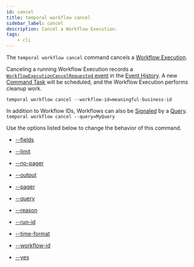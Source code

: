 ```yaml
---
id: cancel
title: temporal workflow cancel
sidebar_label: cancel
description: Cancel a Workflow Execution.
tags:
    - cli
---
```


The `temporal workflow cancel` command cancels a [Workflow Execution](/concepts/what-is-a-workflow-execution).

Canceling a running Workflow Execution records a [`WorkflowExecutionCancelRequested` event](/references/events#workflow-execution-cancel-requested) in the [Event History](/concepts/what-is-an-event-history).
A new [Command Task](/concepts/what-is-a-command) will be scheduled, and the Workflow Execution performs cleanup work.

`temporal workflow cancel --workflow-id=meaningful-business-id`

In addition to Workflow IDs, Workflows can also be [Signaled](/concepts/what-is-a-signal) by a [Query](/concepts/what-is-a-query).
`temporal workflow cancel --query=MyQuery`

Use the options listed below to change the behavior of this command.

- [--fields](/cli/cmd-options/fields)

- [--limit](/cli/cmd-options/limit)

- [--no-pager](/cli/cmd-options/no-pager)

- [--output](/cli/cmd-options/output)

- [--pager](/cli/cmd-options/pager)

- [--query](/cli/cmd-options/query)

- [--reason](/cli/cmd-options/reason)

- [--run-id](/cli/cmd-options/run-id)

- [--time-format](/cli/cmd-options/time-format)

- [--workflow-id](/cli/cmd-options/workflow-id)

- [--yes](/cli/cmd-options/yes)
